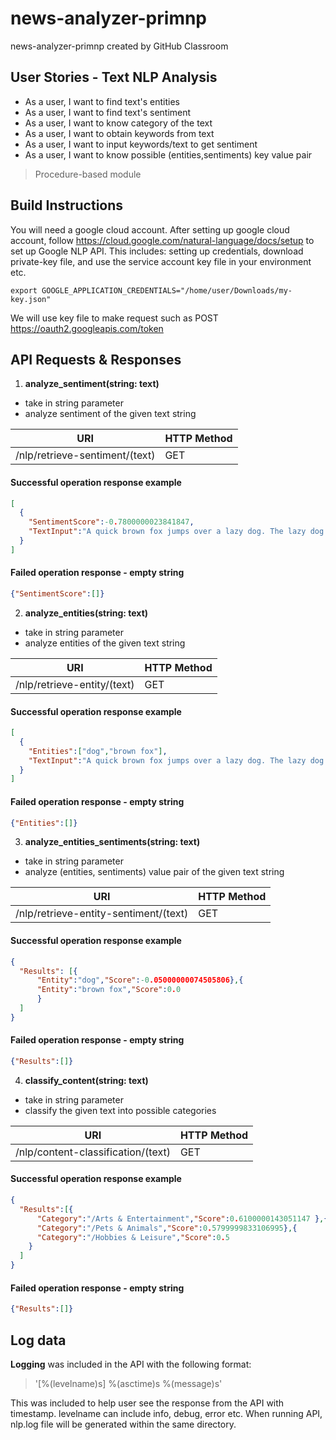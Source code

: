# news-analyzer-primnp
news-analyzer-primnp created by GitHub Classroom


## User Stories - Text NLP Analysis
* As a user, I want to find text's entities
* As a user, I want to find text's sentiment
* As a user, I want to know category of the text
* As a user, I want to obtain keywords from text
* As a user, I want to input keywords/text to get sentiment
* As a user, I want to know possible (entities,sentiments) key value pair

> Procedure-based module

## Build Instructions
You will need a google cloud account. After setting up google cloud account, follow https://cloud.google.com/natural-language/docs/setup to set up Google NLP API. This includes: setting up credentials, download private-key file, and use the service account key file in your environment etc.
```
export GOOGLE_APPLICATION_CREDENTIALS="/home/user/Downloads/my-key.json"
```
We will use key file to make request such as POST https://oauth2.googleapis.com/token

## API Requests & Responses

1. **analyze_sentiment(string: text)**
  * take in string parameter
  * analyze sentiment of the given text string

URI  | HTTP Method
------------- | -------------
/nlp/retrieve-sentiment/(text)  | GET

#### Successful operation response example
```JSON
[
  {
    "SentimentScore":-0.7800000023841847,
    "TextInput":"A quick brown fox jumps over a lazy dog. The lazy dog then disappear mysteriously."
  }
]
```
#### Failed operation response - empty string
```JSON
{"SentimentScore":[]}
```

2. **analyze_entities(string: text)**
  * take in string parameter
  * analyze entities of the given text string

  URI  | HTTP Method
  ------------- | -------------
  /nlp/retrieve-entity/(text) | GET

#### Successful operation response example
```JSON
[
  {
    "Entities":["dog","brown fox"],
    "TextInput":"A quick brown fox jumps over a lazy dog. The lazy dog then disappear mysteriously."
  }
]
```
#### Failed operation response - empty string
```JSON
{"Entities":[]}
```

3. **analyze_entities_sentiments(string: text)**
  * take in string parameter
  * analyze (entities, sentiments) value pair of the given text string

URI  | HTTP Method
------------- | -------------
/nlp/retrieve-entity-sentiment/(text)  | GET

#### Successful operation response example
```JSON
{
  "Results": [{
      "Entity":"dog","Score":-0.05000000074505806},{
      "Entity":"brown fox","Score":0.0
      }
  ]
}

```
#### Failed operation response - empty string
```JSON
{"Results":[]}
```

4. **classify_content(string: text)**
  * take in string parameter
  * classify the given text into possible categories

URI  | HTTP Method
------------- | -------------
/nlp/content-classification/(text) | GET

#### Successful operation response example
```JSON
{
  "Results":[{
      "Category":"/Arts & Entertainment","Score":0.6100000143051147 },{
      "Category":"/Pets & Animals","Score":0.5799999833106995},{
      "Category":"/Hobbies & Leisure","Score":0.5
    }
  ]
}
```
#### Failed operation response - empty string
```JSON
{"Results":[]}
```


## Log data
**Logging** was included in the API with the following format:
> '[%(levelname)s] %(asctime)s %(message)s'

This was included to help user see the response from the API with timestamp. levelname can include info, debug, error etc.
When running API, nlp.log file will be generated within the same directory.
